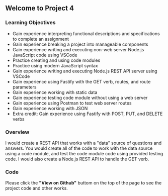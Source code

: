 ## Welcome to Project 4

### Learning Objectives

- Gain experience interpreting functional descriptions and specifications to complete an assignment
- Gain experience breaking a project into manageable components
- Gain experience writing and executing non-web server Node.js JavaScript code using VSCode
- Practice creating and using code modules
- Practice using modern JavaScript syntax
- Gain experience writing and executing Node.js REST API server using VSCode
- Gain experience using Fastify with the GET verb, routes, and route parameters
- Gain experience working with static data
- Gain experience testing code module without using a web server
- Gain experience using Postman to test web server routes
- Gain experience working with JSON
- Extra credit: Gain experience using Fastify with POST, PUT, and DELETE verbs

### Overview

I would create a REST API that works with a "data" source of questions and answers. You would create all of the code to work with the data source using a code module, and test the code module code using provided testing code. I would also create a Node.js REST API to handle the GET verb. 

### Code

Please click the **"View on Github"** buttom on the top of the page to see the project code and other works.

